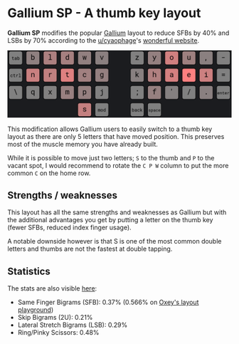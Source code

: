 # Gallium SP - A thumb key layout
**Gallium SP** modifies the popular [Gallium](https://github.com/GalileoBlues/Gallium/) layout to reduce SFBs by 40% and LSBs by 70% according to the [u/cyaophage](https://www.reddit.com/user/cyanophage/)'s [wonderful website](https://cyanophage.github.io/). 

![Gallium SP](layout.png)

This modification allows Gallium users to easily switch to a thumb key layout as there are only 5 letters that have moved position. This preserves most of the muscle memory you have already built.

While it is possible to move just two letters; `S` to the thumb and `P` to the vacant spot, I would recommend to rotate the `C P W` column to put the more common `C` on the home row.

## Strengths / weaknesses
This layout has all the same strengths and weaknesses as Gallium but with the additional advantages you get by putting a letter on the thumb key (fewer SFBs, reduced index finger usage).

A notable downside however is that S is one of the most common double letters and thumbs are not the fastest at double tapping.
## Statistics
The stats are also visible [here](https://cyanophage.github.io/playground.html?layout=bldwvzyou%2C-nrtcgkhaei%3Dqxmpj%3Bf%27%2F.%5Cs&mode=ergo&lan=english&thumb=l):
- Same Finger Bigrams (SFB): 0.37% (0.566% on [Oxey's layout playground](https://oxey.dev/playground/))
- Skip Bigrams (2U): 0.21%
- Lateral Stretch Bigrams (LSB): 0.29%
- Ring/Pinky Scissors: 0.48%
